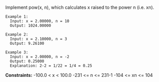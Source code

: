 Implement pow(x, n), which calculates x raised to the power n (i.e. xn).

 
```
Example 1:
  Input: x = 2.00000, n = 10
  Output: 1024.00000

Example 2:
  Input: x = 2.10000, n = 3
  Output: 9.26100

Example 3:
  Input: x = 2.00000, n = -2
  Output: 0.25000
  Explanation: 2-2 = 1/22 = 1/4 = 0.25
```  


**Constraints:**
  -100.0 < x < 100.0
  -231 <= n <= 231-1
  -104 <= xn <= 104